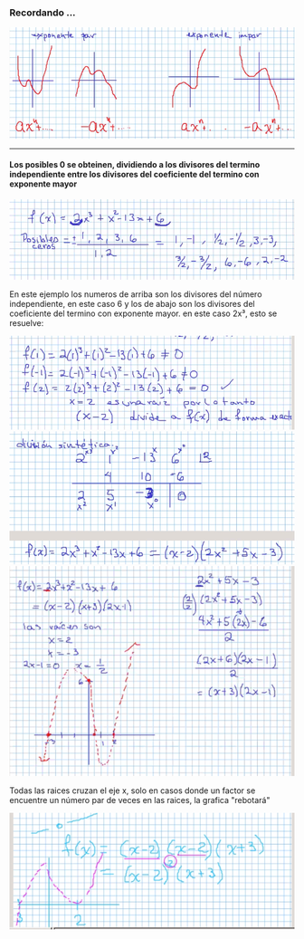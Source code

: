 ### Recordando ...

<img src="./img/2021-10-06-08-52.png">  

---

#### Los posibles 0 se obteinen, dividiendo a los divisores del termino independiente entre los divisores del coeficiente del termino con exponente mayor

<img src="./img/2021-10-06-08-57.png">

En este ejemplo los numeros de arriba son los divisores del número independiente, en este caso 6 y los de abajo son los divisores del coeficiente del termino con exponente mayor. en este caso 2x³, esto se resuelve:

<img src="./img/2021-10-06-08-59.png">

<img src="./img/2021-10-06-09-03.png">

<img src="./img/2021-10-06-09-16.png">

Todas las raices cruzan el eje x,  solo en casos donde un factor se encuentre un número par de veces en las raices, la grafica "rebotará"

<img src="./img/2021-10-06-09-21.png">
